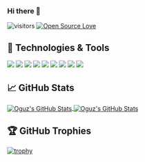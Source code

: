 ### Hi there 👋

![visitors](https://visitor-badge.laobi.icu/badge?page_id=oguzkaganeren.oguzkaganeren)
[![Open Source Love](https://badges.frapsoft.com/os/v1/open-source.svg?v=102)](https://github.com/ellerbrock/open-source-badge/)


## 🔧 Technologies & Tools

![](https://img.shields.io/badge/OS-Linux-informational?style=flat&logo=manjaro&logoColor=white&color=6aa6f8)
![](https://img.shields.io/badge/Editor-VS_Code-informational?style=flat&logo=visual-studio-code&logoColor=white&color=6aa6f8)
![](https://img.shields.io/badge/Code-Java-informational?style=flat&logo=java&logoColor=white&color=6aa6f8)
![](https://img.shields.io/badge/Code-JavaScript-informational?style=flat&logo=javascript&logoColor=white&color=6aa6f8)
![](https://img.shields.io/badge/Code-React-informational?style=flat&logo=react&logoColor=white&color=6aa6f8)
![](https://img.shields.io/badge/Shell-Bash-informational?style=flat&logo=gnu-bash&logoColor=white&color=6aa6f8)
![](https://img.shields.io/badge/Tools-PostgreSQL-informational?style=flat&logo=postgresql&logoColor=white&color=6aa6f8)
![](https://img.shields.io/badge/Tools-Docker-informational?style=flat&logo=docker&logoColor=white&color=6aa6f8)
![](https://img.shields.io/badge/Code-Python-informational?style=flat&logo=python&logoColor=white&color=6aa6f8)

## &#x1f4c8; GitHub Stats

<a href="https://github.com/oguzkaganeren/oguzkaganeren">
  <img align="center" src="https://github-readme-stats.vercel.app/api/top-langs/?username=oguzkaganeren&hide=c%2B%2B,c,html&title_color=6aa6f8&text_color=8a919a&icon_color=6aa6f8&bg_color=0e1116" alt="Oguz's GitHub Stats" />
</a>

<a href="https://github.com/oguzkaganeren/oguzkaganeren">
  <img align="center" src="https://github-readme-stats.vercel.app/api?username=oguzkaganeren&show_icons=true&line_height=27&count_private=true&title_color=6aa6f8&text_color=8a919a&icon_color=6aa6f8&bg_color=0e1116" alt="Oguz's GitHub Stats" />
</a>

## 🏆 GitHub Trophies

[![trophy](https://github-profile-trophy.vercel.app/?username=oguzkaganeren&theme=nord&column=7)](https://github.com/ryo-ma/github-profile-trophy)



